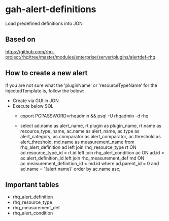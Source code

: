 # gah-alert-definitions
Load predefined definitions into JON

## Based on
https://github.com/rhq-project/rhq/tree/master/modules/enterprise/server/plugins/alertdef-rhq

## How to create a new alert
If you are not sure what the 'pluginName' or 'resourceTypeName' for the InjectedTemplate is, follow the below:
- Create via GUI in JON
- Execute below SQL
  - export PGPASSWORD=rhqadmin && psql -U rhqadmin -d rhq

  - select ad.name as alert_name, rt.plugin as plugin_name, rt.name as resource_type_name,
    ac.name as alert_name, ac.type as alert_category, ac.comparator as alert_comparator, ac.threshold as alert_threshold, md.name as measurement_name
    from rhq_alert_definition ad
    left join rhq_resource_type rt ON ad.resource_type_id = rt.id
    left join rhq_alert_condition ac ON ad.id = ac.alert_definition_id
    left join rhq_measurement_def md ON ac.measurement_definition_id = md.id
    where ad.parent_id = 0 and ad.name = '{alert name}'
    order by ac.name asc;

## Important tables
- rhq_alert_definition
- rhq_resource_type
- rhq_measurement_def
- rhq_alert_condition
